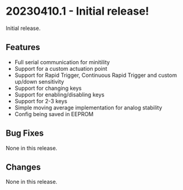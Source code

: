 # 20230410.1 - Initial release!

Initial release.

## Features

- Full serial communication for minitility
- Support for a custom actuation point
- Support for Rapid Trigger, Continuous Rapid Trigger and custom up/down sensitivity
- Support for changing keys
- Support for enabling/disabling keys
- Support for 2-3 keys
- Simple moving average implementation for analog stability
- Config being saved in EEPROM

## Bug Fixes

None in this release.

## Changes

None in this release.
